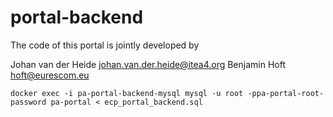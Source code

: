 # portal-backend

The code of this portal is jointly developed by 

Johan van der Heide <johan.van.der.heide@itea4.org>
Benjamin Hoft <hoft@eurescom.eu>

```shell
docker exec -i pa-portal-backend-mysql mysql -u root -ppa-portal-root-password pa-portal < ecp_portal_backend.sql
```
